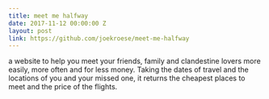 ```yaml
---
title: meet me halfway
date: 2017-11-12 00:00:00 Z
layout: post
link: https://github.com/joekroese/meet-me-halfway
---
```


a website to help you meet your friends, family and clandestine lovers more easily, more often and for less money.
Taking the dates of travel and the locations of you and your missed one, it returns the cheapest places to meet and the price of the flights.
